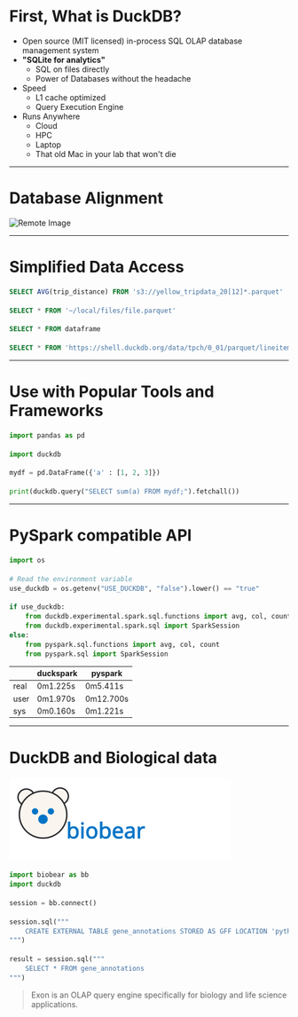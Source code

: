 # First, What is DuckDB?

<!-- - You can dodge some of the pandas syntax madness -->

<v-clicks depth=2>

- Open source (MIT licensed) in-process SQL OLAP database management system
- **"SQLite for analytics"**
  - SQL on files directly
  - Power of Databases without the headache
- Speed
  - L1 cache optimized
  - Query Execution Engine
- Runs Anywhere
  - Cloud
  - HPC
  - Laptop
  - That old Mac in your lab that won't die

</v-clicks>

<!-- TODO Make sure this Yellow is right -->
<!-- TODO Move to lower right side of screen -->
<!-- <simple-icons-duckdb class="text-4xl text-yellow-400"/> -->
<!-- If those phrases mean anything to you -->

---

# Database Alignment

![Remote Image](https://imgopt.infoq.com/articles/analytical-data-management-duckdb/en/resources/21figure-2-1686238750825.jpg)

<!-- TODO Maybe just make my own? https://mermaid.js.org/syntax/quadrantChart.html -->

<!--
OLAP: Online analytical processing
Focus is on *analysis*

OLTP: Online transaction processing
Focus is on responding to user requests

- SQLite - One tuple at a time (my understanding one row at a time)
- DuckDB - One column at a time
-->

---

# Simplified Data Access

<!-- FIXME Make the font bigger -->

```sql {1|3|5|7}
SELECT AVG(trip_distance) FROM 's3://yellow_tripdata_20[12]*.parquet'

SELECT * FROM '~/local/files/file.parquet'

SELECT * FROM dataframe

SELECT * FROM 'https://shell.duckdb.org/data/tpch/0_01/parquet/lineitem.parquet'
```

<!-- cite: https://motherduck.com/blog/six-reasons-duckdb-slaps/ -->
<!-- These are all valid SQL statements in DuckDB -->

---

# Use with Popular Tools and Frameworks

```python {all|7}
import pandas as pd

import duckdb

mydf = pd.DataFrame({'a' : [1, 2, 3]})

print(duckdb.query("SELECT sum(a) FROM mydf;").fetchall())

```

<!-- cite: https://motherduck.com/blog/six-reasons-duckdb-slaps/ -->

<!--
R/Python/C/Rust/Julia
You name it, there's a plugin
Uses APACHE arrow under the hood
-->

---

# PySpark compatible API

```python {all|3-4|6-8|9-11}
import os

# Read the environment variable
use_duckdb = os.getenv("USE_DUCKDB", "false").lower() == "true"

if use_duckdb:
    from duckdb.experimental.spark.sql.functions import avg, col, count
    from duckdb.experimental.spark.sql import SparkSession
else:
    from pyspark.sql.functions import avg, col, count
    from pyspark.sql import SparkSession
```

<v-click>

|      | duckspark | pyspark   |
| ---- | --------- | --------- |
| real | 0m1.225s  | 0m5.411s  |
| user | 0m1.970s  | 0m12.700s |
| sys  | 0m0.160s  | 0m1.221s  |

</v-click>

<!-- cite: https://motherduck.com/blog/making-pyspark-code-faster-with-duckdb/ -->
<!--
Apparently running pyspark locally is a real pain.
I don't know I've never used spark
Great for local testing
Small workloads where you had a spark script for it
-->

---

# DuckDB and Biological data

![BioBear](https://github.com/wheretrue/biobear/blob/main/.github/biobear.svg)

```python {all|7|11}
import biobear as bb
import duckdb

session = bb.connect()

session.sql("""
    CREATE EXTERNAL TABLE gene_annotations STORED AS GFF LOCATION 'python/tests/data/test.gff'
""")

result = session.sql("""
    SELECT * FROM gene_annotations
""")
```

<!-- TODO Add table: https://github.com/wheretrue/biobear?tab=readme-ov-file#using-a-session-w-exon -->

<v-click>

> Exon is an OLAP query engine specifically for biology and life science applications.

</v-click>

<!-- FASTA, FASTQ, VCF, BAM, and GFF -->
